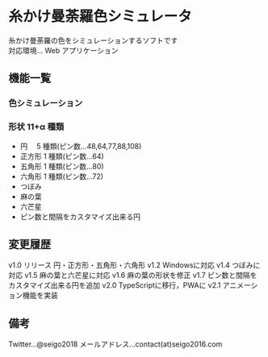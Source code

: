 <h1>糸かけ曼荼羅色シミュレータ</h1>

糸かけ曼荼羅の色をシミュレーションするソフトです  
対応環境… Web アプリケーション

## 機能一覧

### 色シミュレーション

### 形状 11+α 種類

-   円　 5 種類(ピン数…48,64,77,88,108)
-   正方形 1 種類(ピン数…64)
-   五角形 1 種類(ピン数…80)
-   六角形 1 種類(ピン数…72)
-   つぼみ
-   麻の葉
-   六芒星
-   ピン数と間隔をカスタマイズ出来る円

<h2>変更履歴</h2> 
v1.0 リリース 円・正方形・五角形・六角形  
v1.2 Windowsに対応  
v1.4 つぼみに対応  
v1.5 麻の葉と六芒星に対応  
v1.6 麻の葉の形状を修正 
v1.7 ピン数と間隔をカスタマイズ出来る円を追加
v2.0 TypeScriptに移行，PWAに
v2.1 アニメーション機能を実装

<h2>備考</h2>  
Twitter…@seigo2018  
メールアドレス…contact(at)seigo2016.com

